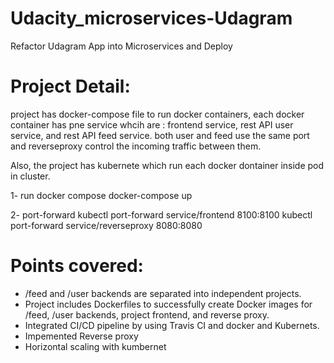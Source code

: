 # Udacity_microservices-Udagram
Refactor Udagram App into Microservices and Deploy

# Project Detail:

project has docker-compose file to run docker containers, each docker container has pne service whcih are : frontend service, rest API user service, and rest API feed service. both user and feed use the same port and reverseproxy control the incoming traffic between them.

Also, the project has kubernete which run each docker dontainer inside pod in cluster.

1- run docker compose docker-compose up

2- port-forward kubectl port-forward service/frontend 8100:8100 kubectl port-forward service/reverseproxy 8080:8080

# Points covered:
* /feed and /user backends are separated into independent projects.
* Project includes Dockerfiles to successfully create Docker images for /feed, /user backends, project frontend, and reverse proxy.
* Integrated CI/CD pipeline by using Travis CI and docker and Kubernets.
* Impemented Reverse proxy
* Horizontal scaling with kumbernet
